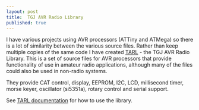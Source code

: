 ```yaml
---
layout: post
title:  TGJ AVR Radio Library
published: true
---
```


I have various projects using AVR processors (ATTiny and ATMega) so there is a lot of similarity between the various source files. Rather than keep multiple copies of the same
code I have created [TARL](https://github.com/G4TGJ/TARL) - the TGJ AVR Radio Library. This is a set of source files for AVR processors that provide functionality of use in amateur radio applications, although
many of the files could also be used in non-radio systems.

They provide CAT control, display, EEPROM, I2C, LCD, millisecond timer, morse keyer, oscillator (si5351a), rotary control and serial support.

See [TARL documentation](https://g4tgj.github.io/TARLdocs) for how to use the library.
